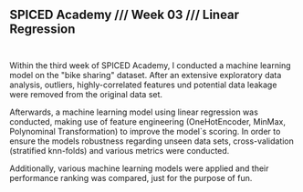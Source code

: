 ## SPICED Academy /// Week 03 /// Linear Regression<br><br>
Within the third week of SPICED Academy, I conducted a machine learning model on the "bike sharing" dataset. 
After an extensive exploratory data analysis, outliers, highly-correlated features und potential data leakage were removed from the original data set. 

Afterwards, a machine learning model using linear regression was conducted, making use of feature engineering (OneHotEncoder, MinMax, Polynominal Transformation) to improve the model`s scoring. In order to ensure the models robustness regarding unseen data sets, cross-validation (stratified knn-folds) and various metrics were conducted. 

Additionally, various machine learning models were applied and their performance ranking was compared, just for the purpose of fun.
